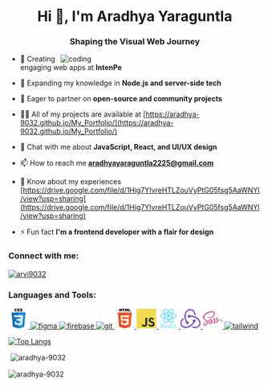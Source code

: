 <h1 align="center">Hi 👋, I'm Aradhya Yaraguntla</h1>
<h3 align="center">Shaping the Visual Web Journey</h3>
<img align="right" alt="coding" width="400" src="https://media.licdn.com/dms/image/C4E12AQHohaaJm6qNNw/article-cover_image-shrink_423_752/0/1630526455370?e=1723075200&v=beta&t=JuHXwF0sd5sgw80X9ZMUMejMaX4bziJsafJRtRTGwCo">

- 🔭 Creating engaging web apps at **IntenPe**

- 🌱 Expanding my knowledge in **Node.js and server-side tech**

- 👯 Eager to partner on **open-source and community projects**

- 👨‍💻 All of my projects are available at [https://aradhya-9032.github.io/My_Portfolio/](https://aradhya-9032.github.io/My_Portfolio/)

- 💬 Chat with me about **JavaScript, React, and UI/UX design**

- 📫 How to reach me **aradhyayaraguntla2225@gmail.com**

- 📄 Know about my experiences [https://drive.google.com/file/d/1Hig7YIvreHTLZouVyPtG05fsg5AaWNYl/view?usp=sharing](https://drive.google.com/file/d/1Hig7YIvreHTLZouVyPtG05fsg5AaWNYl/view?usp=sharing)

- ⚡ Fun fact **I'm a frontend developer with a flair for design**

<h3 align="left">Connect with me:</h3>
<p align="left">
<a href="https://linkedin.com/in/arvi9032" target="blank"><img align="center" src="https://raw.githubusercontent.com/rahuldkjain/github-profile-readme-generator/master/src/images/icons/Social/linked-in-alt.svg" alt="arvi9032" height="30" width="40" /></a>
</p>

<h3 align="left">Languages and Tools:</h3>
<p align="left"> <a href="https://www.w3schools.com/css/" target="_blank" rel="noreferrer"> <img src="https://raw.githubusercontent.com/devicons/devicon/master/icons/css3/css3-original-wordmark.svg" alt="css3" width="40" height="40"/> </a> <a href="https://www.figma.com/" target="_blank" rel="noreferrer"> <img src="https://www.vectorlogo.zone/logos/figma/figma-icon.svg" alt="figma" width="40" height="40"/> </a> <a href="https://firebase.google.com/" target="_blank" rel="noreferrer"> <img src="https://www.vectorlogo.zone/logos/firebase/firebase-icon.svg" alt="firebase" width="40" height="40"/> </a> <a href="https://git-scm.com/" target="_blank" rel="noreferrer"> <img src="https://www.vectorlogo.zone/logos/git-scm/git-scm-icon.svg" alt="git" width="40" height="40"/> </a> <a href="https://www.w3.org/html/" target="_blank" rel="noreferrer"> <img src="https://raw.githubusercontent.com/devicons/devicon/master/icons/html5/html5-original-wordmark.svg" alt="html5" width="40" height="40"/> </a> <a href="https://developer.mozilla.org/en-US/docs/Web/JavaScript" target="_blank" rel="noreferrer"> <img src="https://raw.githubusercontent.com/devicons/devicon/master/icons/javascript/javascript-original.svg" alt="javascript" width="40" height="40"/> </a> <a href="https://reactjs.org/" target="_blank" rel="noreferrer"> <img src="https://raw.githubusercontent.com/devicons/devicon/master/icons/react/react-original-wordmark.svg" alt="react" width="40" height="40"/> </a> <a href="https://redux.js.org" target="_blank" rel="noreferrer"> <img src="https://raw.githubusercontent.com/devicons/devicon/master/icons/redux/redux-original.svg" alt="redux" width="40" height="40"/> </a> <a href="https://sass-lang.com" target="_blank" rel="noreferrer"> <img src="https://raw.githubusercontent.com/devicons/devicon/master/icons/sass/sass-original.svg" alt="sass" width="40" height="40"/> </a> <a href="https://tailwindcss.com/" target="_blank" rel="noreferrer"> <img src="https://www.vectorlogo.zone/logos/tailwindcss/tailwindcss-icon.svg" alt="tailwind" width="40" height="40"/> </a> </p>

[![Top Langs](https://github-readme-stats.vercel.app/api/top-langs/?username=anuraghazra&layout=donut)](https://github.com/anuraghazra/github-readme-stats)

<p>&nbsp;<img align="center" src="https://github-readme-stats.vercel.app/api?username=aradhya-9032&show_icons=true&locale=en" alt="aradhya-9032" /></p>

<p><img align="center" src="https://github-readme-streak-stats.herokuapp.com/?user=aradhya-9032&" alt="aradhya-9032" /></p>

<!--
**aradhya-9032/aradhya-9032** is a ✨ _special_ ✨ repository because its `README.md` (this file) appears on your GitHub profile.

Here are some ideas to get you started:

- 🔭 I’m currently working on ...
- 🌱 I’m currently learning ...
- 👯 I’m looking to collaborate on ...
- 🤔 I’m looking for help with ...
- 💬 Ask me about ...
- 📫 How to reach me: ...
- 😄 Pronouns: ...
- ⚡ Fun fact: ...
Hi there 👋, I'm Aradhya Yaraguntla

- 🔭 Creating engaging web apps at InternPe
- 🌱 Expanding my knowledge in Node.js and server-side tech
- 👯 Eager to partner on open-source and community projects
- 💬 Chat with me about JavaScript, React, and UI/UX design
- 📫 How to reach me at [https://www.linkedin.com/in/arvi9032/]
- 😄 Pronouns: She/Her
- ⚡ Fun fact: I'm a frontend developer with a flair for design
-->
